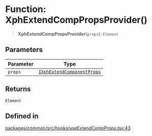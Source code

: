# Function: XphExtendCompPropsProvider()

> **XphExtendCompPropsProvider**(`props`): `Element`

## Parameters

| Parameter | Type |
| ------ | ------ |
| `props` | [`IXphExtendComponentProps`](../interfaces/IXphExtendComponentProps.md) |

## Returns

`Element`

## Defined in

[packages/common/src/hooks/useExtendCompProps.tsx:43](https://github.com/XiaoPiHong/xph-crud/blob/9d44883c1fd301bcb6eb021e6a1345bb3cf6b335/packages/common/src/hooks/useExtendCompProps.tsx#L43)
